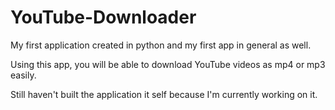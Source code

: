 # YouTube-Downloader
My first application created in python and my first app in general as well.

Using this app, you will be able to download YouTube videos as mp4 or mp3 easily.

Still haven't built the application it self because I'm currently working on it.
